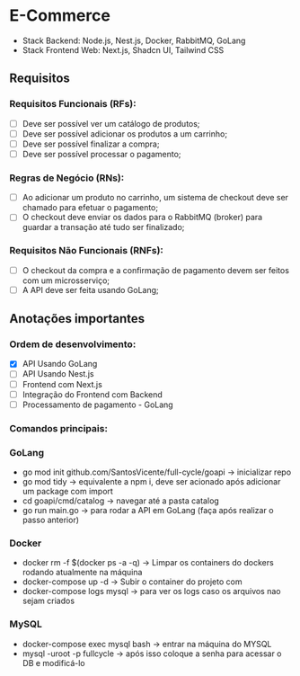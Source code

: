 # E-Commerce

- Stack Backend: Node.js, Nest.js, Docker, RabbitMQ, GoLang
- Stack Frontend Web: Next.js, Shadcn UI, Tailwind CSS

## Requisitos

### Requisitos Funcionais (RFs):

- [ ] Deve ser possível ver um catálogo de produtos;
- [ ] Deve ser possível adicionar os produtos a um carrinho;
- [ ] Deve ser possível finalizar a compra;
- [ ] Deve ser possível processar o pagamento;

### Regras de Negócio (RNs):

- [ ] Ao adicionar um produto no carrinho, um sistema de checkout deve ser chamado
      para efetuar o pagamento;
- [ ] O checkout deve enviar os dados para o RabbitMQ (broker) para guardar a transação
      até tudo ser finalizado;

### Requisitos Não Funcionais (RNFs):

- [ ] O checkout da compra e a confirmação de pagamento devem ser feitos com um
      microsserviço;
- [ ] A API deve ser feita usando GoLang;

## Anotações importantes

### Ordem de desenvolvimento:

- [X] API Usando GoLang
- [ ] API Usando Nest.js
- [ ] Frontend com Next.js
- [ ] Integração do Frontend com Backend
- [ ] Processamento de pagamento - GoLang

### Comandos principais:

### GoLang

- go mod init github.com/SantosVicente/full-cycle/goapi -> inicializar repo
- go mod tidy -> equivalente a npm i, deve ser acionado após adicionar um package com import
- cd goapi/cmd/catalog -> navegar até a pasta catalog
- go run main.go -> para rodar a API em GoLang (faça após realizar o passo anterior)

### Docker

- docker rm -f $(docker ps -a -q) -> Limpar os containers do dockers rodando atualmente na máquina
- docker-compose up -d -> Subir o container do projeto com
- docker-compose logs mysql -> para ver os logs caso os arquivos nao sejam criados

### MySQL

- docker-compose exec mysql bash -> entrar na máquina do MYSQL
- mysql -uroot -p fullcycle -> após isso coloque a senha para acessar o DB e modificá-lo
